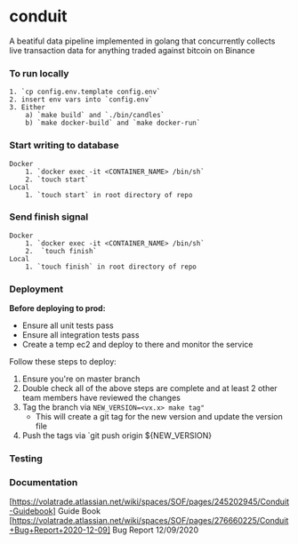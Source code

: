 # conduit

A beatiful data pipeline implemented in golang that concurrently collects live transaction data for anything traded against bitcoin on Binance 

### To run locally 
	1. `cp config.env.template config.env`
	2. insert env vars into `config.env`
	3. Either 
		a) `make build` and `./bin/candles`
		b) `make docker-build` and `make docker-run`
		
### Start writing to database 
	Docker 
		1. `docker exec -it <CONTAINER_NAME> /bin/sh`
		2. `touch start`
	Local 
		1. `touch start` in root directory of repo 
		
### Send finish signal 
	Docker 
		1. `docker exec -it <CONTAINER_NAME> /bin/sh`
		2.  `touch finish` 
	Local 
		1. `touch finish` in root directory of repo 
	

### Deployment 
**Before deploying to prod:**
- Ensure all unit tests pass
- Ensure all integration tests pass
- Create a temp ec2 and deploy to there and monitor the service

Follow these steps to deploy:
1. Ensure you're on master branch
2. Double check all of the above steps are complete and at least 2 other team members have reviewed the changes
3. Tag the branch via `NEW_VERSION=<vx.x> make tag"`
	- This will create a git tag for the new version and update the version file
4. Push the tags via `git push origin ${NEW_VERSION}

### Testing 



### Documentation 
[https://volatrade.atlassian.net/wiki/spaces/SOF/pages/245202945/Conduit-Guidebook] Guide Book
[https://volatrade.atlassian.net/wiki/spaces/SOF/pages/276660225/Conduit+Bug+Report+2020-12-09] Bug Report 12/09/2020
